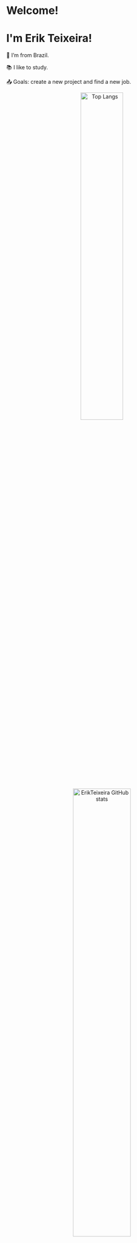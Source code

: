 # Welcome!

# I'm Erik Teixeira!

:house_with_garden: I’m from Brazil.

:books: I like to study.

:outbox_tray: Goals: create a new project and find a new job.


<div align="center">
  <a href="https://github.com/ErikTeixeira/github-readme-stats">
    <img width="47%" src="https://github-readme-stats.vercel.app/api/top-langs/?username=ErikTeixeira&layout=compact&langs_count=8&count_private=true&hide_border=false&title_color=76c7fc&text_color=c9d1d9&bg_color=0d1117" alt="Top Langs" style="max-width: 90%;" />
  </a>
  <br />
  <img width="55%" src="https://github-readme-stats.vercel.app/api?username=ErikTeixeira&hide=stars&count_private=true&hide_border=false&title_color=76c7fc&icon_color=76c7fc&text_color=c9d1d9&bg_color=0d1117" alt="ErikTeixeira GitHub stats" style="max-width: 90%;" />
</div>


## Learning
<p align="center">
  <a href="https://skillicons.dev">
    <img src="https://skillicons.dev/icons?i=html,css,git,java,py,js,ts,react" />
  </a>
</p>

<h3>🔥 Streak Stats</h3>
<img title="🔥 Get streak stats for your profile at git.io/streak-stats" alt="ErikTeixeira's streak" src="https://github-readme-streak-stats-9m8ugfa77-denvercoder1.vercel.app/?user=ErikTeixeira&theme=monokai-metallian&hide_border=true"/>

- Thanks for visiting.

- Enjoy it!! o/
